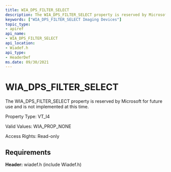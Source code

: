 ```yaml
---
title: WIA_DPS_FILTER_SELECT
description: The WIA_DPS_FILTER_SELECT property is reserved by Microsoft for future use and is not implemented at this time.
keywords: ["WIA_DPS_FILTER_SELECT Imaging Devices"]
topic_type:
- apiref
api_name:
- WIA_DPS_FILTER_SELECT
api_location:
- Wiadef.h
api_type:
- HeaderDef
ms.date: 09/30/2021
---
```


# WIA_DPS_FILTER_SELECT

The WIA_DPS_FILTER_SELECT property is reserved by Microsoft for future use and is not implemented at this time.

Property Type: VT_I4

Valid Values: WIA_PROP_NONE

Access Rights: Read-only

## Requirements

**Header:** wiadef.h (include Wiadef.h)
